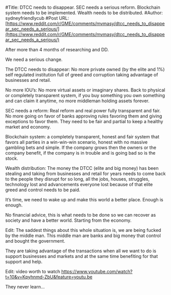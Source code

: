 #Title: DTCC needs to disappear. SEC needs a serious reform. Blockchain system needs to be implemented. Wealth needs to be distributed.
#Author: sydneyfriendlycub
#Post URL: [https://www.reddit.com/r/GME/comments/mvmasy/dtcc_needs_to_disappear_sec_needs_a_serious/](https://www.reddit.com/r/GME/comments/mvmasy/dtcc_needs_to_disappear_sec_needs_a_serious/)



After more than 4 months of researching and DD.

We need a serious change.

The DTCC needs to disappear: No more private owned (by the elite and 1%) self regulated institution full of greed and corruption taking advantage of businesses and retail.

No more IOU’s: No more virtual assets or imaginary shares. Back to physical or completely transparent system, if you buy something you own something and can claim it anytime, no more middleman holding assets forever.

SEC needs a reform: Real reform and real power fully transparent and fair. No more going on favor of banks approving rules favoring them and giving exceptions to favor them. They need to be fair and partial to keep a healthy market and economy.

Blockchain system: a completely transparent, honest and fair system that favors all parties in a win-win-win scenario, honest with no massive gambling bets and simple. If the company grows then the owners or the company benefit, if the company is in trouble and is going bad so is the stock. 

Wealth distribution: The money the DTCC (elite and big money) has been stealing and taking from businesses and retail for years needs to come back to the people they disrupt for so long, all the jobs, houses, struggles, technology lost and advancements everyone lost because of that elite greed and control needs to be paid.

It’s time, we need to wake up and make this world a better place. Enough is enough. 

No financial advice, this is what needs to be done so we can recover as society and have a better world. Starting from the economy.

Edit: The saddest things about this whole situation is, we are being fucked by the middle man. This middle man are banks and big money that control and bought the government. 

They are taking advantage of the transactions when all we want to do is support businesses and markets and at the same time benefiting for that support and help.

Edit: video worth to watch https://www.youtube.com/watch?t=10&v=Kpyhnmd-ZbU&feature=youtu.be

They never learn…